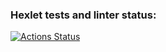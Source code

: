 ### Hexlet tests and linter status:
[![Actions Status](https://github.com/daniilvasutin/java-project-99/actions/workflows/hexlet-check.yml/badge.svg)](https://github.com/daniilvasutin/java-project-99/actions)